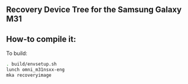 ## Recovery Device Tree for the Samsung Galaxy M31

## How-to compile it:

To build:

```sh
. build/envsetup.sh
lunch omni_m31nsxx-eng
mka recoveryimage
